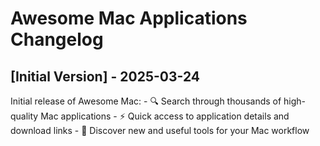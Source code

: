 # Awesome Mac Applications Changelog

## [Initial Version] - 2025-03-24

Initial release of Awesome Mac:
    - 🔍 Search through thousands of high-quality Mac applications
    - ⚡️ Quick access to application details and download links
    - 🎯 Discover new and useful tools for your Mac workflow
